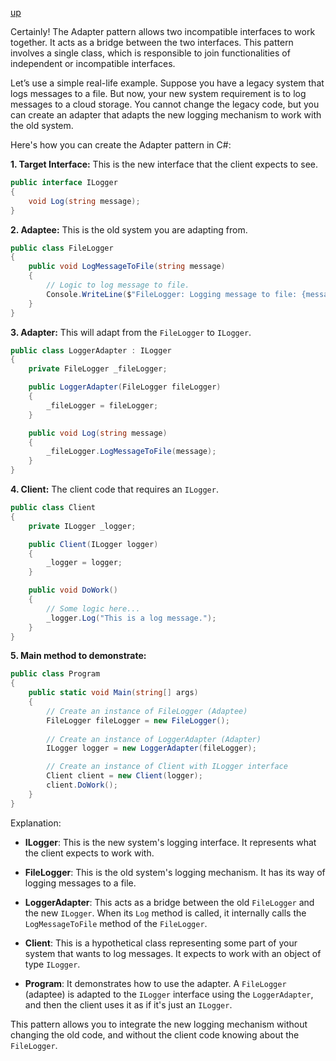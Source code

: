 [up](../README.md)

Certainly! The Adapter pattern allows two incompatible interfaces to work together. It acts as a bridge between the two interfaces. This pattern involves a single class, which is responsible to join functionalities of independent or incompatible interfaces.

Let’s use a simple real-life example. Suppose you have a legacy system that logs messages to a file. But now, your new system requirement is to log messages to a cloud storage. You cannot change the legacy code, but you can create an adapter that adapts the new logging mechanism to work with the old system.

Here's how you can create the Adapter pattern in C#:

**1. Target Interface:**
This is the new interface that the client expects to see.

```csharp
public interface ILogger
{
    void Log(string message);
}
```

**2. Adaptee:**
This is the old system you are adapting from.

```csharp
public class FileLogger
{
    public void LogMessageToFile(string message)
    {
        // Logic to log message to file.
        Console.WriteLine($"FileLogger: Logging message to file: {message}");
    }
}
```

**3. Adapter:**
This will adapt from the `FileLogger` to `ILogger`.

```csharp
public class LoggerAdapter : ILogger
{
    private FileLogger _fileLogger;

    public LoggerAdapter(FileLogger fileLogger)
    {
        _fileLogger = fileLogger;
    }

    public void Log(string message)
    {
        _fileLogger.LogMessageToFile(message);
    }
}
```

**4. Client:**
The client code that requires an `ILogger`.

```csharp
public class Client
{
    private ILogger _logger;

    public Client(ILogger logger)
    {
        _logger = logger;
    }

    public void DoWork()
    {
        // Some logic here...
        _logger.Log("This is a log message.");
    }
}
```

**5. Main method to demonstrate:**

```csharp
public class Program
{
    public static void Main(string[] args)
    {
        // Create an instance of FileLogger (Adaptee)
        FileLogger fileLogger = new FileLogger();
        
        // Create an instance of LoggerAdapter (Adapter)
        ILogger logger = new LoggerAdapter(fileLogger);

        // Create an instance of Client with ILogger interface
        Client client = new Client(logger);
        client.DoWork();
    }
}
```

Explanation:
- **ILogger**: This is the new system's logging interface. It represents what the client expects to work with.
  
- **FileLogger**: This is the old system's logging mechanism. It has its way of logging messages to a file.
  
- **LoggerAdapter**: This acts as a bridge between the old `FileLogger` and the new `ILogger`. When its `Log` method is called, it internally calls the `LogMessageToFile` method of the `FileLogger`.
  
- **Client**: This is a hypothetical class representing some part of your system that wants to log messages. It expects to work with an object of type `ILogger`.
  
- **Program**: It demonstrates how to use the adapter. A `FileLogger` (adaptee) is adapted to the `ILogger` interface using the `LoggerAdapter`, and then the client uses it as if it's just an `ILogger`.

This pattern allows you to integrate the new logging mechanism without changing the old code, and without the client code knowing about the `FileLogger`.
